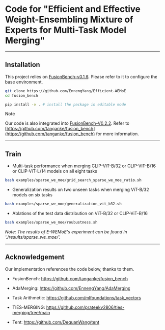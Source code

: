 # Code for "Efficient and Effective Weight-Ensembling Mixture of Experts for Multi-Task Model Merging"
[//]: # ( and Effective Weight-Ensembling Mixture of Experts for Multi-Task Model Merging)

[//]: # (<center>)
[//]: # (<img src="./EWEMoE.png" alt="Efficient Weight-Ensembling MoE" width="800"/>)
[//]: # (</center>)

---

## Installation

This project relies on [FusionBench-v0.1.6](https://github.com/tanganke/fusion_bench). Please refer to it to configure the base environment.

```bash
git clone https://github.com/EnnengYang/Efficient-WEMoE
cd fusion_bench

pip install -e . # install the package in editable mode
```

> [!Note]
> Our code is also integrated into [FusionBench-V0.2.2](https://github.com/tanganke/fusion_bench/tree/main/examples/sparse_we_moe).
> Refer to [https://github.com/tanganke/fusion_bench](https://github.com/tanganke/fusion_bench) for more information.

---

## Train

- Multi-task performance when merging CLIP-ViT-B/32 or CLIP-ViT-B/16 or CLIP-ViT-L/14 models on all eight tasks
```bash
bash examples/sparse_we_moe/grid_search_sparse_we_moe_ratio.sh
```

- Generalization results on two unseen tasks when merging ViT-B/32 models on six tasks
```bash
bash examples/sparse_we_moe/generalization_vit_b32.sh
```

- Ablations of the test data distribution on ViT-B/32 or CLIP-ViT-B/16 
```bash
bash examples/sparse_we_moe/roubustness.sh
```

*Note: The results of E-WEMoE's experiment can be found in './results/sparse_we_moe/'.*

---

## Acknowledgement
Our implementation references the code below, thanks to them.

- FusionBench: https://github.com/tanganke/fusion_bench

- AdaMerging: https://github.com/EnnengYang/AdaMerging

- Task Arithmetic: https://github.com/mlfoundations/task_vectors

- TIES-MERGING: https://github.com/prateeky2806/ties-merging/tree/main

- Tent: https://github.com/DequanWang/tent
